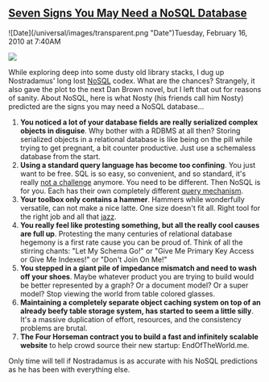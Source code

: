 ## [Seven Signs You May Need a NoSQL Database](/blog/2010/2/16/seven-signs-you-may-need-a-nosql-database.html)

<div class="journal-entry-tag journal-entry-tag-post-title"><span class="posted-on">![Date](/universal/images/transparent.png "Date")Tuesday, February 16, 2010 at 7:40AM</span></div>

<div class="body">

![](http://farm3.static.flickr.com/2735/4357443762_4472ed3ebd_m.jpg)

While exploring deep into some dusty old library stacks, I dug up Nostradamus' long lost [NoSQL](http://highscalability.com/blog/category/nosql) codex. What are the chances? Strangely, it also gave the plot to the next Dan Brown novel, but I left that out for reasons of sanity. About NoSQL, here is what Nosty (his friends call him Nosty) predicted are the signs you may need a NoSQL database...

1.  **You noticed a lot of your database fields are really serialized complex objects in disguise**. Why bother with a RDBMS at all then? Storing serialized objects in a relational database is like being on the pill while trying to get pregnant, a bit counter productive. Just use a schemaless database from the start.
2.  **Using a standard query language has become too confining**. You just want to be free. SQL is so easy, so convenient, and so standard, it's really [not a challenge](http://highscalability.com/blog/2009/7/31/nsfw-hilarious-fault-tolerance-cartoon.html) anymore. You need to be different. Then NoSQL is for you. Each has their own completely different [query mechanism](http://bit.ly/aViD6d).
3.  **Your toolbox only contains a hammer**. Hammers while wonderfully versatile, can not make a nice latte. One size doesn't fit all. Right tool for the right job and all that [jazz](http://www.imdb.com/title/tt0078754/).
4.  **You really feel like protesting something, but all the really cool causes are full up**. Protesting the many centuries of relational database hegemony is a first rate cause you can be proud of. Think of all the stirring chants: "Let My Schema Go!" or "Give Me Primary Key Access or Give Me Indexes!" or "Don't Join On Me!"
5.  **You stepped in a giant pile of impedance mismatch and need to wash off your shoes**. Maybe whatever product you are trying to build would be better represented by a graph? Or a document model? Or a super model? Stop viewing the world from table colored glasses.
6.  **Maintaining a completely separate object caching system on top of an already beefy table storage system, has started to seem a little silly**. It's a massive duplication of effort, resources, and the consistency problems are brutal.
7.  **The Four Horseman contract you to build a fast and infinitely scalable website** to help crowd source their new startup: EndOfTheWorld.me.

Only time will tell if Nostradamus is as accurate with his NoSQL predictions as he has been with everything else.

</div>